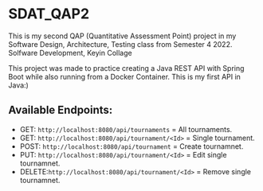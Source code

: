 # SDAT_QAP2
This is my second QAP (Quantitative Assessment Point) project in my Software Design, Architecture, Testing class from Semester 4 2022. 
Solfware Development, Keyin Collage

This project was made to practice creating a Java REST API with Spring Boot while also running from a Docker Container. This is my first API in Java:)

## Available Endpoints:
- GET: `http://localhost:8080/api/tournaments` = All tournaments.
- GET: `http://localhost:8080/api/tournament/<Id>` = Single tournament.
- POST: `http://localhost:8080/api/tournament` = Create tournamnet.
- PUT: `http://localhost:8080/api/tournament/<Id>` = Edit single tournamnet.
- DELETE:`http://localhost:8080/api/tournament/<Id>` = Remove single tournamnet.
